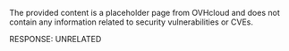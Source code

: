 The provided content is a placeholder page from OVHcloud and does not contain any information related to security vulnerabilities or CVEs.

RESPONSE: UNRELATED